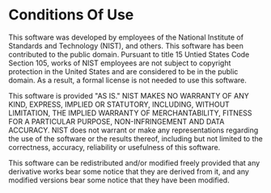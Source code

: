 Conditions Of Use 
================

This software was developed by employees of the National Institute of
Standards and Technology (NIST), and others.  This software has been
contributed to the public domain.  Pursuant to title 15 Untied States
Code Section 105, works of NIST employees are not subject to copyright
protection in the United States and are considered to be in the public
domain.  As a result, a formal license is not needed to use this software.

This software is provided "AS IS."  NIST MAKES NO WARRANTY OF ANY KIND,
EXPRESS, IMPLIED OR STATUTORY, INCLUDING, WITHOUT LIMITATION, THE
IMPLIED WARRANTY OF MERCHANTABILITY, FITNESS FOR A PARTICULAR PURPOSE,
NON-INFRINGEMENT AND DATA ACCURACY.  NIST does not warrant or make any
representations regarding the use of the software or the results thereof,
including but not limited to the correctness, accuracy, reliability or
usefulness of this software.

This software can be redistributed and/or modified freely provided that
any derivative works bear some notice that they are derived from it,
and any modified versions bear some notice that they have been modified.
